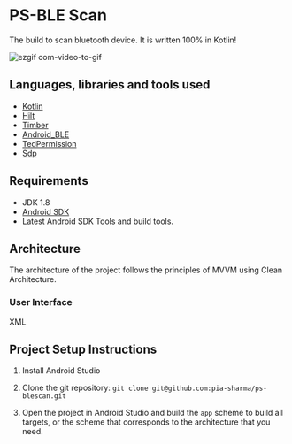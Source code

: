 # PS-BLE Scan
The build to scan bluetooth device. It is written 100% in Kotlin!

![ezgif com-video-to-gif](https://github.com/pia-sharma/ps-blescan/assets/130853965/24807006-de48-495e-a56b-dac5583e2bb5)


## Languages, libraries and tools used

* [Kotlin](https://kotlinlang.org/)
* [Hilt](https://developer.android.com/training/dependency-injection/hilt-android)
* [Timber](https://github.com/JakeWharton/timber)
* [Android_BLE](https://source.android.com/docs/core/connect/bluetooth/ble)
* [TedPermission](https://github.com/ParkSangGwon/TedPermission)
* [Sdp](https://github.com/intuit/sdp)

## Requirements

* JDK 1.8
* [Android SDK](https://developer.android.com/studio/index.html)
* Latest Android SDK Tools and build tools.

## Architecture
The architecture of the project follows the principles of MVVM using Clean Architecture.

### User Interface
XML

## Project Setup Instructions

1. Install Android Studio

2. Clone the git repository: `git clone git@github.com:pia-sharma/ps-blescan.git`

3. Open the project in Android Studio and build the `app` scheme to build all targets, or the scheme that corresponds to the architecture that you need.
